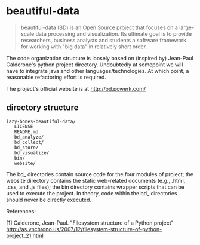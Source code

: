 beautiful-data
==============

>beautiful-data (BD) is an Open Source project that focuses on a large-scale data processing and visualization.  Its ultimate goal is to provide researchers, business analysts and students a software framework for working with "big data" in relatively short order.

The code organization structure is loosely based on (inspired by) Jean-Paul Calderone's python project directory.  Undoubtedly at somepoint we will have to integrate java and other languages/technologies.  At which point, a reasonable refactoring effort is required.

The project's official website is at http://bd.pcwerk.com/


directory structure
-------------------

    lazy-bones-beautiful-data/
       LICENSE
       README.md
       bd_analyze/
       bd_collect/
       bd_store/
       bd_visualize/
       bin/
       website/

The bd_ directories contain source code for the four modules of project; the website directory contains the static web-related documents (e.g., .html, .css, and .js files); the bin directory contains wrapper scripts that can be used to execute the project.  In theory, code within the bd_ directories should never be directly executed.

References:

[1] Calderone, Jean-Paul.  "Filesystem structure of a Python project" http://as.ynchrono.us/2007/12/filesystem-structure-of-python-project_21.html
